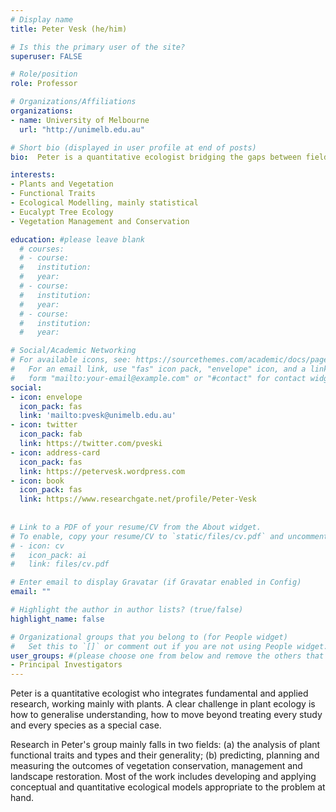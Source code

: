 ```yaml
---
# Display name
title: Peter Vesk (he/him)

# Is this the primary user of the site?
superuser: FALSE

# Role/position
role: Professor 

# Organizations/Affiliations
organizations:
- name: University of Melbourne
  url: "http://unimelb.edu.au"

# Short bio (displayed in user profile at end of posts)
bio:  Peter is a quantitative ecologist bridging the gaps between field ecology of plants, functional traits, modelling and conservation decisions. 

interests:
- Plants and Vegetation
- Functional Traits
- Ecological Modelling, mainly statistical
- Eucalypt Tree Ecology
- Vegetation Management and Conservation

education: #please leave blank
  # courses:
  # - course:
  #   institution:
  #   year:
  # - course:
  #   institution:
  #   year:
  # - course:
  #   institution:
  #   year:

# Social/Academic Networking
# For available icons, see: https://sourcethemes.com/academic/docs/page-builder/#icons
#   For an email link, use "fas" icon pack, "envelope" icon, and a link in the
#   form "mailto:your-email@example.com" or "#contact" for contact widget.
social:
- icon: envelope
  icon_pack: fas
  link: 'mailto:pvesk@unimelb.edu.au'
- icon: twitter
  icon_pack: fab
  link: https://twitter.com/pveski
- icon: address-card
  icon_pack: fas
  link: https://petervesk.wordpress.com
- icon: book
  icon_pack: fas
  link: https://www.researchgate.net/profile/Peter-Vesk
    
  
# Link to a PDF of your resume/CV from the About widget.
# To enable, copy your resume/CV to `static/files/cv.pdf` and uncomment the lines below.
# - icon: cv
#   icon_pack: ai
#   link: files/cv.pdf

# Enter email to display Gravatar (if Gravatar enabled in Config)
email: ""

# Highlight the author in author lists? (true/false)
highlight_name: false

# Organizational groups that you belong to (for People widget)
#   Set this to `[]` or comment out if you are not using People widget.
user_groups: #(please choose one from below and remove the others that aren't needed)
- Principal Investigators
---
```



Peter is a quantitative ecologist who integrates fundamental and applied research, working mainly with plants. A clear challenge in plant ecology is how to generalise understanding, how to move beyond treating every study and every species as a special case.

Research in Peter's group mainly falls in two fields: (a) the analysis of plant functional traits and types and their generality; (b) predicting, planning and measuring the outcomes of vegetation conservation, management and landscape restoration. Most of the work includes developing and applying conceptual and quantitative ecological models appropriate to the problem at hand.

